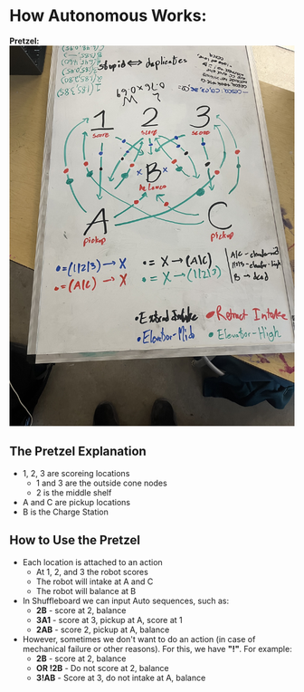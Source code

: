 # How Autonomous Works:
**Pretzel:**
![Pretzel](pretzel.jpg)

## The Pretzel Explanation

- 1, 2, 3 are scoreing locations
    - 1 and 3 are the outside cone nodes
    - 2 is the middle shelf
- A and C are pickup locations
- B is the Charge Station

## How to Use the Pretzel

- Each location is attached to an action
  - At 1, 2, and 3 the robot scores
  - The robot will intake at A and C
  - The robot will balance at B
- In Shuffleboard we can input Auto sequences, such as:
  - **2B** - score at 2, balance
  - **3A1** - score at 3, pickup at A, score at 1
  - **2AB** - score 2, pickup at A, balance
- However, sometimes we don't want to do an action (in case of mechanical failure or other reasons). For this, we have **"!"**. For example:
  - **2B** - score at 2, balance
  - **OR !2B** - Do not score at 2, balance
  - **3!AB** - Score at 3, do not intake at A, balance

